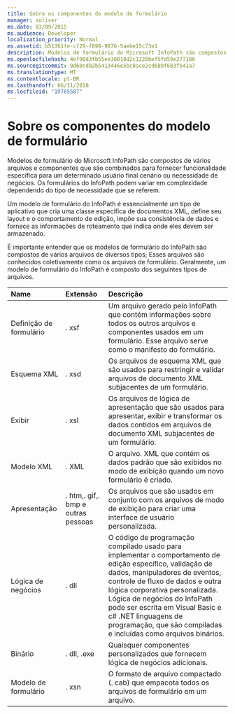 ```yaml
---
title: Sobre os componentes do modelo de formulário
manager: soliver
ms.date: 03/09/2015
ms.audience: Developer
localization_priority: Normal
ms.assetid: b51361fe-cf29-f890-9876-5aebe15c73e1
description: Modelos de formulário do Microsoft InfoPath são compostos de vários arquivos e componentes que são combinados para fornecer funcionalidade específica para um determinado usuário final cenário ou necessidade de negócios. Os formulários do InfoPath podem variar em complexidade dependendo do tipo de necessidade que se referem.
ms.openlocfilehash: 4ef90d3fb55ee38018d2c1226bef5fd59e277186
ms.sourcegitcommit: 9d60cd82b5413446e5bc8ace2cd689f683fb41a7
ms.translationtype: MT
ms.contentlocale: pt-BR
ms.lasthandoff: 06/11/2018
ms.locfileid: "19765587"
---
```

# <a name="about-form-template-components"></a>Sobre os componentes do modelo de formulário

Modelos de formulário do Microsoft InfoPath são compostos de vários arquivos e componentes que são combinados para fornecer funcionalidade específica para um determinado usuário final cenário ou necessidade de negócios. Os formulários do InfoPath podem variar em complexidade dependendo do tipo de necessidade que se referem.
  
Um modelo de formulário do InfoPath é essencialmente um tipo de aplicativo que cria uma classe específica de documentos XML, define seu layout e o comportamento de edição, impõe sua consistência de dados e fornece as informações de roteamento que indica onde eles devem ser armazenado.
  
É importante entender que os modelos de formulário do InfoPath são compostos de vários arquivos de diversos tipos; Esses arquivos são conhecidos coletivamente como os arquivos de formulário. Geralmente, um modelo de formulário do InfoPath é composto dos seguintes tipos de arquivos.
  
|**Name**|**Extensão**|**Descrição**|
|:-----|:-----|:-----|
|Definição de formulário  <br/> |. xsf  <br/> |Um arquivo gerado pelo InfoPath que contém informações sobre todos os outros arquivos e componentes usados em um formulário. Esse arquivo serve como o manifesto do formulário.  <br/> |
|Esquema XML  <br/> |. xsd  <br/> |Os arquivos de esquema XML que são usados para restringir e validar arquivos de documento XML subjacentes de um formulário.  <br/> |
|Exibir  <br/> |. xsl  <br/> |Os arquivos de lógica de apresentação que são usados para apresentar, exibir e transformar os dados contidos em arquivos de documento XML subjacentes de um formulário.  <br/> |
|Modelo XML  <br/> |. XML  <br/> |O arquivo. XML que contém os dados padrão que são exibidos no modo de exibição quando um novo formulário é criado.  <br/> |
|Apresentação  <br/> |. htm,. gif,. bmp e outras pessoas  <br/> |Os arquivos que são usados em conjunto com os arquivos de modo de exibição para criar uma interface de usuário personalizada.  <br/> |
|Lógica de negócios  <br/> |. dll  <br/> |O código de programação compilado usado para implementar o comportamento de edição específico, validação de dados, manipuladores de eventos, controle de fluxo de dados e outra lógica corporativa personalizada. Lógica de negócios do InfoPath pode ser escrita em Visual Basic e c# .NET linguagens de programação, que são compiladas e incluídas como arquivos binários.  <br/> |
|Binário  <br/> |. dll, .exe  <br/> | Quaisquer componentes personalizados que fornecem lógica de negócios adicionais.  <br/> |
|Modelo de formulário  <br/> |. xsn  <br/> |O formato de arquivo compactado (. cab) que empacota todos os arquivos de formulário em um arquivo.  <br/> |
   

